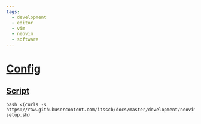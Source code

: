 ```yaml
---
tags:
  - development
  - editor
  - vim
  - neovim
  - software
---
```

# [Config](https://github.com/itsscb/neovim-config) 

## [Script](https://raw.githubusercontent.com/itsscb/docs/master/development/neovim-setup.sh)
```
bash <(curls -s https://raw.githubusercontent.com/itsscb/docs/master/development/neovim-setup.sh)
```




